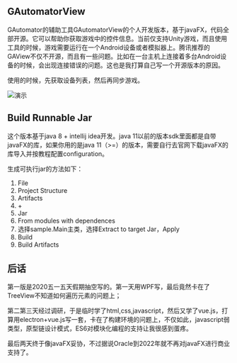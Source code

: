 ## GAutomatorView

GAutomator的辅助工具GAutomatorView的个人开发版本，基于javaFX，代码全部开源。它可以帮助你获取游戏中的控件信息。当前仅支持Unity游戏，而且使用工具的时候，游戏需要运行在一个Android设备或者模拟器上。腾讯推荐的GAView不仅不开源，而且有一些问题。比如在一台主机上连接着多台Android设备的时候，会出现连接错误的问题。这也是我打算自己写一个开源版本的原因。

使用的时候，先获取设备列表，然后再同步游戏。

![演示](./GAutomator演示.gif)

## Build Runnable Jar

这个版本基于java 8 + intellij idea开发。java 11以前的版本sdk里面都是自带javaFX的库，如果你用的是java 11（>=）的版本，需要自行去官网下载javaFX的库导入并按教程配置configuration。

生成可执行jar的方法如下：

1. File
2. Project Structure
3. Artifacts
4. \+
5. Jar
6. From modules with dependences 
7. 选择sample.Main主类，选择Extract to target Jar，Apply
8. Build
9. Build Artifacts

## 后话

第一版是2020五一五天假期抽空写的。第一天用WPF写，最后竟然卡在了TreeView不知道如何遍历元素的问题上；

第二第三天经过调研，于是临时学了html,css,javascript，然后又学了vue.js，打算用electron+vue.js写一套，卡在了构建环境的问题上，不仅如此，javascript弱类型，原型链设计模式，ES6对模块化编程的支持让我很感到蛋疼。

最后两天终于像javaFX妥协，不过据说Oracle到2022年就不再对javaFX进行商业支持了。